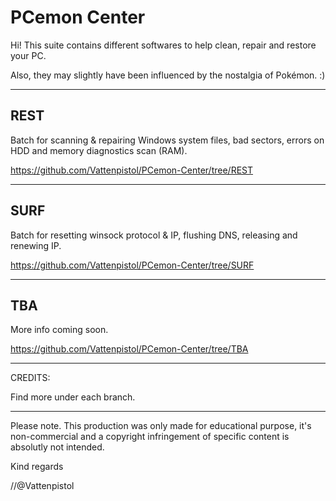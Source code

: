 # PCemon Center

Hi! This suite contains different softwares to help clean, repair and restore your PC.

Also, they may slightly have been influenced by the nostalgia of Pokémon. :)

-----------
REST
---
Batch for scanning & repairing Windows system files, bad sectors, errors on HDD and memory diagnostics scan (RAM).

https://github.com/Vattenpistol/PCemon-Center/tree/REST

-----------
SURF
---
Batch for resetting winsock protocol & IP, flushing DNS, releasing and renewing IP.

https://github.com/Vattenpistol/PCemon-Center/tree/SURF

-----------
TBA
---
More info coming soon.

https://github.com/Vattenpistol/PCemon-Center/tree/TBA

-----------
CREDITS:

Find more under each branch.

-----------
Please note.
This production was only made for educational purpose, it's non-commercial and a copyright infringement of specific content is absolutly not intended.


Kind regards

//@Vattenpistol

